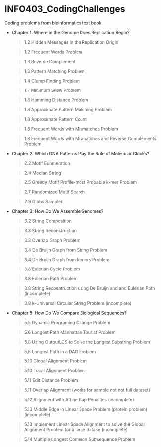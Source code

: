 # INFO403_CodingChallenges
Coding problems from bioinformatics text book


- Chapter 1: Where in the Genome Does Replication Begin?
    > 1.2 Hidden Messages in the Replication Origin

    >1.2 Frequent Words Problem

    > 1.3 Reverse Complement

    > 1.3 Pattern Matching Problem 

    > 1.4 Clump Finding Problem

    > 1.7 Minimum Skew Problem

    > 1.8 Hamming Distance Problem

    > 1.8 Approximate Pattern Matching Problem

    > 1.8 Approximate Pattern Count 

    > 1.8 Frequent Words with Mismatches Problem

    > 1.8 Frequent Words with Mismatches and Reverse Complements Problem

- Chapter 2: Which DNA Patterns Play the Role of Molecular Clocks?  
    > 2.2 Motif Eunmeration

    > 2.4 Median String

    > 2.5 Greedy Motif Profile-most Probable k-mer Problem

    > 2.7 Randomized Motif Search

    > 2.9 Gibbs Sampler

- Chapter 3: How Do We Assemble Genomes?

    > 3.2 String Composition 

    > 3.3 String Reconstruction 

    > 3.3 Overlap Graph Problem

    > 3.4 De Bruijn Graph from String Problem

    > 3.4 De Bruijn Graph from k-mers Problem

    > 3.8 Eulerian Cycle Problem

    > 3.8 Eulerian Path Problem 

    > 3.8 String Recosntruction using De Bruijn and and Eulerian Path (incomplete)

    > 3.8 k-Universal Circular String Problem (incomplete)
    
- Chapter 5: How Do We Compare Biological Sequences? 

    > 5.5 Dynamic Programing Change Problem

    > 5.6 Longest Path Manhattan Tourist Problem 
    
    > 5.8 Using OutputLCS to Solve the Longest Substring Problem 

    > 5.8 Longest Path in a DAG Problem

    > 5.10 Global Alignment Problem

    > 5.10 Local Alignment Problem

    > 5.11 Edit Distance Problem 

    > 5.11 Overlap Alignment (works for sample not not full dataset)
    
    > 5.12 Alignment with Affine Gap Penalties (incomplete)

    > 5.13 Middle Edge in Linear Space Problem (protein problem) (incomplete)

    > 5.13 Implement Linear Space Alignment to solve the Global Alignment Problem for a large datase (incomplete)

    > 5.14 Multiple Longest Common Subsequence Problem 
